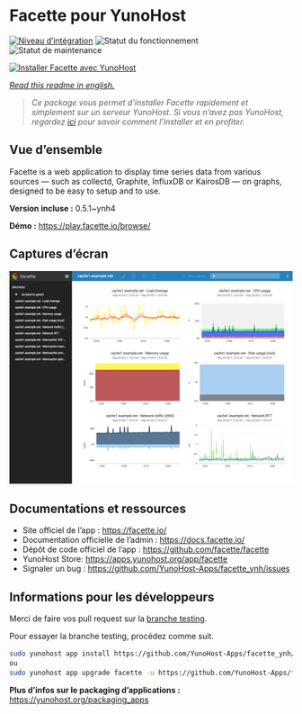 <!--
N.B.: This README was automatically generated by https://github.com/YunoHost/apps/tree/master/tools/README-generator
It shall NOT be edited by hand.
-->

# Facette pour YunoHost

[![Niveau d’intégration](https://dash.yunohost.org/integration/facette.svg)](https://dash.yunohost.org/appci/app/facette) ![Statut du fonctionnement](https://ci-apps.yunohost.org/ci/badges/facette.status.svg) ![Statut de maintenance](https://ci-apps.yunohost.org/ci/badges/facette.maintain.svg)

[![Installer Facette avec YunoHost](https://install-app.yunohost.org/install-with-yunohost.svg)](https://install-app.yunohost.org/?app=facette)

*[Read this readme in english.](./README.md)*

> *Ce package vous permet d’installer Facette rapidement et simplement sur un serveur YunoHost.
Si vous n’avez pas YunoHost, regardez [ici](https://yunohost.org/#/install) pour savoir comment l’installer et en profiter.*

## Vue d’ensemble

Facette is a web application to display time series data from various sources — such as collectd, Graphite, InfluxDB or KairosDB — on graphs, designed to be easy to setup and to use.

**Version incluse :** 0.5.1~ynh4

**Démo :** https://play.facette.io/browse/

## Captures d’écran

![Capture d’écran de Facette](./doc/screenshots/screenshot.png)

## Documentations et ressources

* Site officiel de l’app : <https://facette.io/>
* Documentation officielle de l’admin : <https://docs.facette.io/>
* Dépôt de code officiel de l’app : <https://github.com/facette/facette>
* YunoHost Store: <https://apps.yunohost.org/app/facette>
* Signaler un bug : <https://github.com/YunoHost-Apps/facette_ynh/issues>

## Informations pour les développeurs

Merci de faire vos pull request sur la [branche testing](https://github.com/YunoHost-Apps/facette_ynh/tree/testing).

Pour essayer la branche testing, procédez comme suit.

``` bash
sudo yunohost app install https://github.com/YunoHost-Apps/facette_ynh/tree/testing --debug
ou
sudo yunohost app upgrade facette -u https://github.com/YunoHost-Apps/facette_ynh/tree/testing --debug
```

**Plus d’infos sur le packaging d’applications :** <https://yunohost.org/packaging_apps>
